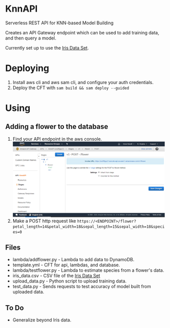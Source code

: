 # KnnAPI
Serverless REST API for KNN-based Model Building

Creates an API Gateway endpoint which can be used to add training data, and then query a model.

Currently set up to use the [Iris Data Set](https://en.wikipedia.org/wiki/Iris_flower_data_set).

# Deploying
1. Install aws cli and aws sam cli, and configure your auth credentials.
2. Deploy the CFT with `sam build && sam deploy --guided`

# Using
## Adding a flower to the database
1. Find your API endpoint in the aws console.
![Picture of console](images/endpoint.png)
2. Make a POST http request like `https://<ENDPOINT>/flower?petal_length=14&petal_width=18&sepal_length=15&sepal_width=18&species=0`

## Files
* lambda/addflower.py - Lambda to add data to DynamoDB.
* template.yml - CFT for api, lambdas, and database.
* lambda/testflower.py - Lambda to estimate species from a flower's data.
* iris_data.csv - CSV file of the [Iris Data Set](https://en.wikipedia.org/wiki/Iris_flower_data_set)
* upload_data.py - Python script to upload training data.
* test_data.py - Sends requests to test accuracy of model built from uploaded data.

## To Do
* Generalize beyond Iris data.
